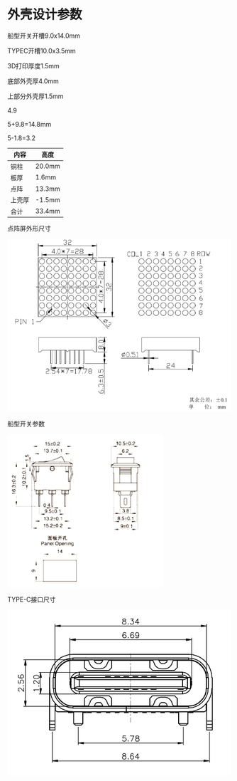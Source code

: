 # 外壳设计参数

船型开关开槽9.0x14.0mm

TYPEC开槽10.0x3.5mm

3D打印厚度1.5mm

底部外壳厚4.0mm

上部分外壳厚1.5mm



4.9

5+9.8=14.8mm

5-1.8=3.2



| 内容   | 高度   |
| ------ | ------ |
| 铜柱   | 20.0mm |
| 板厚   | 1.6mm  |
| 点阵   | 13.3mm |
| 上壳厚 | -1.5mm |
| 合计   | 33.4mm |

点阵屏外形尺寸

![image-20240127191458166](https://raw.githubusercontent.com/MaxDYi/PicGo/main/img/202401271914271.png)

船型开关参数



![image-20240128163545071](https://raw.githubusercontent.com/MaxDYi/PicGo/main/img/202401281635124.png)

TYPE-C接口尺寸

![image-20240128181327522](https://raw.githubusercontent.com/MaxDYi/PicGo/main/img/202401281813593.png)
